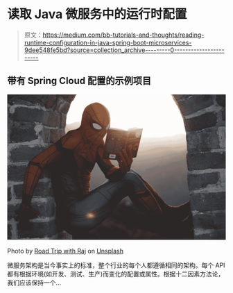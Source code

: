 # 读取 Java 微服务中的运行时配置

> 原文：<https://medium.com/bb-tutorials-and-thoughts/reading-runtime-configuration-in-java-spring-boot-microservices-9dee548fe5bd?source=collection_archive---------0----------------------->

## 带有 Spring Cloud 配置的示例项目

![](img/c4fb5f217cee916d539869ebaadbdc9c.png)

Photo by [Road Trip with Raj](https://unsplash.com/@roadtripwithraj?utm_source=medium&utm_medium=referral) on [Unsplash](https://unsplash.com?utm_source=medium&utm_medium=referral)

微服务架构是当今事实上的标准，整个行业的每个人都遵循相同的架构。每个 API 都有根据环境(如开发、测试、生产)而变化的配置或属性。根据十二因素方法论，我们应该保持一个…